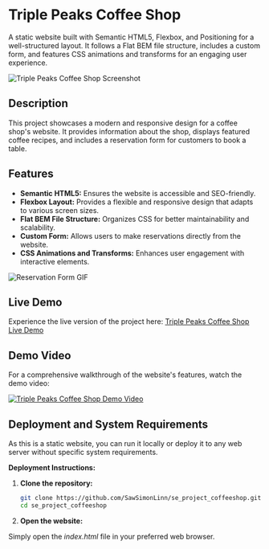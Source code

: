 # Triple Peaks Coffee Shop

A static website built with Semantic HTML5, Flexbox, and Positioning for a well-structured layout. It follows a Flat BEM file structure, includes a custom form, and features CSS animations and transforms for an engaging user experience.

![Triple Peaks Coffee Shop Screenshot](https://example.com/screenshot.png)

## Description

This project showcases a modern and responsive design for a coffee shop's website. It provides information about the shop, displays featured coffee recipes, and includes a reservation form for customers to book a table.

## Features

- **Semantic HTML5:** Ensures the website is accessible and SEO-friendly.
- **Flexbox Layout:** Provides a flexible and responsive design that adapts to various screen sizes.
- **Flat BEM File Structure:** Organizes CSS for better maintainability and scalability.
- **Custom Form:** Allows users to make reservations directly from the website.
- **CSS Animations and Transforms:** Enhances user engagement with interactive elements.

![Reservation Form GIF](https://example.com/reservation-form.gif)

## Live Demo

Experience the live version of the project here: [Triple Peaks Coffee Shop Live Demo](https://sawsimonlinn.github.io/se_project_coffeeshop/)

## Demo Video

For a comprehensive walkthrough of the website's features, watch the demo video:

[![Triple Peaks Coffee Shop Demo Video](https://example.com/demo-thumbnail.png)](https://example.com/demo-video.mp4)

## Deployment and System Requirements

As this is a static website, you can run it locally or deploy it to any web server without specific system requirements.

**Deployment Instructions:**

1. **Clone the repository:**

   ```bash
   git clone https://github.com/SawSimonLinn/se_project_coffeeshop.git
   cd se_project_coffeeshop
2.  **Open the website:**

Simply open the *index.html* file in your preferred web browser.
